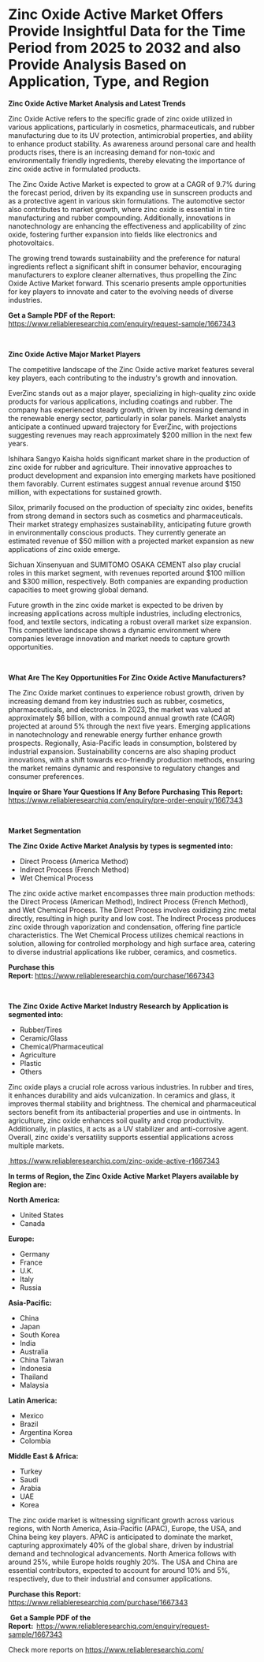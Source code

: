 <p><h1>Zinc Oxide Active Market Offers Provide Insightful Data for the Time Period from 2025 to 2032 and also Provide Analysis Based on Application, Type, and Region</h1></p><p><strong>Zinc Oxide Active Market Analysis and Latest Trends</strong></p>
<p><p>Zinc Oxide Active refers to the specific grade of zinc oxide utilized in various applications, particularly in cosmetics, pharmaceuticals, and rubber manufacturing due to its UV protection, antimicrobial properties, and ability to enhance product stability. As awareness around personal care and health products rises, there is an increasing demand for non-toxic and environmentally friendly ingredients, thereby elevating the importance of zinc oxide active in formulated products.</p><p>The Zinc Oxide Active Market is expected to grow at a CAGR of 9.7% during the forecast period, driven by its expanding use in sunscreen products and as a protective agent in various skin formulations. The automotive sector also contributes to market growth, where zinc oxide is essential in tire manufacturing and rubber compounding. Additionally, innovations in nanotechnology are enhancing the effectiveness and applicability of zinc oxide, fostering further expansion into fields like electronics and photovoltaics.</p><p>The growing trend towards sustainability and the preference for natural ingredients reflect a significant shift in consumer behavior, encouraging manufacturers to explore cleaner alternatives, thus propelling the Zinc Oxide Active Market forward. This scenario presents ample opportunities for key players to innovate and cater to the evolving needs of diverse industries.</p></p>
<p><strong>Get a Sample PDF of the Report:&nbsp;</strong> <a href="https://www.reliableresearchiq.com/enquiry/request-sample/1667343?utm_campaign=2234&utm_medium=2&utm_source=Github&utm_content=ia&utm_term=30012025&utm_id=zinc-oxide-active">https://www.reliableresearchiq.com/enquiry/request-sample/1667343</a></p>
<p>&nbsp;</p>
<p><strong>Zinc Oxide Active Major Market Players</strong></p>
<p><p>The competitive landscape of the Zinc Oxide active market features several key players, each contributing to the industry's growth and innovation. </p><p>EverZinc stands out as a major player, specializing in high-quality zinc oxide products for various applications, including coatings and rubber. The company has experienced steady growth, driven by increasing demand in the renewable energy sector, particularly in solar panels. Market analysts anticipate a continued upward trajectory for EverZinc, with projections suggesting revenues may reach approximately $200 million in the next few years.</p><p>Ishihara Sangyo Kaisha holds significant market share in the production of zinc oxide for rubber and agriculture. Their innovative approaches to product development and expansion into emerging markets have positioned them favorably. Current estimates suggest annual revenue around $150 million, with expectations for sustained growth.</p><p>Silox, primarily focused on the production of specialty zinc oxides, benefits from strong demand in sectors such as cosmetics and pharmaceuticals. Their market strategy emphasizes sustainability, anticipating future growth in environmentally conscious products. They currently generate an estimated revenue of $50 million with a projected market expansion as new applications of zinc oxide emerge.</p><p>Sichuan Xinsenyuan and SUMITOMO OSAKA CEMENT also play crucial roles in this market segment, with revenues reported around $100 million and $300 million, respectively. Both companies are expanding production capacities to meet growing global demand.</p><p>Future growth in the zinc oxide market is expected to be driven by increasing applications across multiple industries, including electronics, food, and textile sectors, indicating a robust overall market size expansion. This competitive landscape shows a dynamic environment where companies leverage innovation and market needs to capture growth opportunities.</p></p>
<p>&nbsp;</p>
<p><strong>What Are The Key Opportunities For Zinc Oxide Active Manufacturers?</strong></p>
<p><p>The Zinc Oxide market continues to experience robust growth, driven by increasing demand from key industries such as rubber, cosmetics, pharmaceuticals, and electronics. In 2023, the market was valued at approximately $6 billion, with a compound annual growth rate (CAGR) projected at around 5% through the next five years. Emerging applications in nanotechnology and renewable energy further enhance growth prospects. Regionally, Asia-Pacific leads in consumption, bolstered by industrial expansion. Sustainability concerns are also shaping product innovations, with a shift towards eco-friendly production methods, ensuring the market remains dynamic and responsive to regulatory changes and consumer preferences.</p></p>
<p><strong>Inquire or Share Your Questions If Any Before Purchasing This Report:</strong> <a href="https://www.reliableresearchiq.com/enquiry/pre-order-enquiry/1667343?utm_campaign=2234&utm_medium=2&utm_source=Github&utm_content=ia&utm_term=30012025&utm_id=zinc-oxide-active">https://www.reliableresearchiq.com/enquiry/pre-order-enquiry/1667343</a></p>
<p>&nbsp;</p>
<p><strong>Market Segmentation</strong></p>
<p><strong>The Zinc Oxide Active Market Analysis by types is segmented into:</strong></p>
<p><ul><li>Direct Process (America Method)</li><li>Indirect Process (French Method)</li><li>Wet Chemical Process</li></ul></p>
<p><p>The zinc oxide active market encompasses three main production methods: the Direct Process (American Method), Indirect Process (French Method), and Wet Chemical Process. The Direct Process involves oxidizing zinc metal directly, resulting in high purity and low cost. The Indirect Process produces zinc oxide through vaporization and condensation, offering fine particle characteristics. The Wet Chemical Process utilizes chemical reactions in solution, allowing for controlled morphology and high surface area, catering to diverse industrial applications like rubber, ceramics, and cosmetics.</p></p>
<p><strong>Purchase this Report:&nbsp;</strong><a href="https://www.reliableresearchiq.com/purchase/1667343?utm_campaign=2234&utm_medium=2&utm_source=Github&utm_content=ia&utm_term=30012025&utm_id=zinc-oxide-active">https://www.reliableresearchiq.com/purchase/1667343</a></p>
<p>&nbsp;</p>
<p><strong>The Zinc Oxide Active Market Industry Research by Application is segmented into:</strong></p>
<p><ul><li>Rubber/Tires</li><li>Ceramic/Glass</li><li>Chemical/Pharmaceutical</li><li>Agriculture</li><li>Plastic</li><li>Others</li></ul></p>
<p><p>Zinc oxide plays a crucial role across various industries. In rubber and tires, it enhances durability and aids vulcanization. In ceramics and glass, it improves thermal stability and brightness. The chemical and pharmaceutical sectors benefit from its antibacterial properties and use in ointments. In agriculture, zinc oxide enhances soil quality and crop productivity. Additionally, in plastics, it acts as a UV stabilizer and anti-corrosive agent. Overall, zinc oxide's versatility supports essential applications across multiple markets.</p></p>
<p><a href="https://www.reliableresearchiq.com/zinc-oxide-active-r1667343?utm_campaign=2234&utm_medium=2&utm_source=Github&utm_content=ia&utm_term=30012025&utm_id=zinc-oxide-active">&nbsp;https://www.reliableresearchiq.com/zinc-oxide-active-r1667343</a></p>
<p><strong>In terms of Region, the Zinc Oxide Active Market Players available by Region are:</strong></p>
<p>
    <p> <strong> North America: </strong>
        <ul>
            <li>United States</li>
            <li>Canada</li>
        </ul>
        </p> 
    <p> <strong> Europe: </strong>
        <ul>
            <li>Germany</li>
            <li>France</li>
            <li>U.K.</li>
            <li>Italy</li>
            <li>Russia</li>
        </ul>
        </p> 
    <p> <strong> Asia-Pacific: </strong>
        <ul>
            <li>China</li>
            <li>Japan</li>
            <li>South Korea</li>
            <li>India</li>
            <li>Australia</li>
            <li>China Taiwan</li>
            <li>Indonesia</li>
            <li>Thailand</li>
            <li>Malaysia</li>
        </ul>
        </p> 
    <p> <strong> Latin America: </strong>
        <ul>
            <li>Mexico</li>
            <li>Brazil</li>
            <li>Argentina Korea</li>
            <li>Colombia</li>
        </ul>
        </p> 
    <p> <strong> Middle East & Africa: </strong>
        <ul>
            <li>Turkey</li>
            <li>Saudi</li>
            <li>Arabia</li>
            <li>UAE</li>
            <li>Korea</li>
        </ul>
    </p>
    </p>
<p><p>The zinc oxide market is witnessing significant growth across various regions, with North America, Asia-Pacific (APAC), Europe, the USA, and China being key players. APAC is anticipated to dominate the market, capturing approximately 40% of the global share, driven by industrial demand and technological advancements. North America follows with around 25%, while Europe holds roughly 20%. The USA and China are essential contributors, expected to account for around 10% and 5%, respectively, due to their industrial and consumer applications.</p></p>
<p><strong>Purchase this Report: </strong><a href="https://www.reliableresearchiq.com/purchase/1667343?utm_campaign=2234&utm_medium=2&utm_source=Github&utm_content=ia&utm_term=30012025&utm_id=zinc-oxide-active">https://www.reliableresearchiq.com/purchase/1667343</a></p>
<p>&nbsp;<strong>Get a Sample PDF of the Report:&nbsp;&nbsp;</strong><a href="https://www.reliableresearchiq.com/enquiry/request-sample/1667343?utm_campaign=2234&utm_medium=2&utm_source=Github&utm_content=ia&utm_term=30012025&utm_id=zinc-oxide-active">https://www.reliableresearchiq.com/enquiry/request-sample/1667343</a></p>
<p><strong></strong></p>
<p>Check more reports on <a href="https://www.reliableresearchiq.com/?utm_campaign=2234&utm_medium=2&utm_source=Github&utm_content=ia&utm_term=30012025&utm_id=zinc-oxide-active">https://www.reliableresearchiq.com/</a></p>
